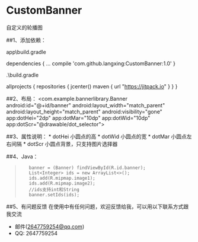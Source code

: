 # CustomBanner
自定义的轮播图

##1、添加依赖：

app\build.gradle

dependencies {
    ...
    compile 'com.github.langxing:CustomBanner:1.0'
}
<p>
.\build.gradle

allprojects {
    repositories {
        jcenter()
        maven { url "https://jitpack.io" }
    }
}

##2、布局：
    <com.example.bannerlibrary.Banner
        android:id="@+id/banner"
        android:layout_width="match_parent"
        android:layout_height="match_parent"
        android:visibility="gone"
        app:dotHei="2dp"
        app:dotMar="10dp"
        app:dotWid="10dp"
        app:dotScr="@drawable/dot_selector">

##3、属性说明：
       * dotHei 小圆点的高
       * dotWid 小圆点的宽
       * dotMar 小圆点左右间隔
       * dotScr 小圆点背景，只支持图片选择器

##4、Java：
>        banner = (Banner) findViewById(R.id.banner);
>        List<Integer> ids = new ArrayList<>();
>        ids.add(R.mipmap.image1);
>        ids.add(R.mipmap.image2);
>        //ids支持int和String
>        banner.setIds(ids);        

##5、有问题反馈
在使用中有任何问题，欢迎反馈给我，可以用以下联系方式跟我交流

* 邮件(2647759254@qq.com)
* QQ: 2647759254
